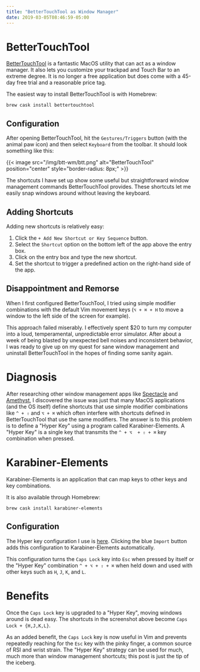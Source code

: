 ```yaml
---
title: "BetterTouchTool as Window Manager"
date: 2019-03-05T08:46:59-05:00
---
```


# BetterTouchTool
[BetterTouchTool](https://folivora.ai/) is a fantastic MacOS utility that can act as a window manager. It also lets you customize your trackpad and Touch Bar to an extreme degree. It is no longer a free application but does come with a 45-day free trial and a reasonable price tag.

The easiest way to install BetterTouchTool is with Homebrew:

```console
brew cask install bettertouchtool
```

## Configuration
After opening BetterTouchTool, hit the `Gestures/Triggers` button (with the animal paw icon) and then select `Keyboard` from the toolbar. It should look something like this:

{{< image src="/img/btt-wm/btt.png" alt="BetterTouchTool" position="center" style="border-radius: 8px;" >}}

The shortcuts I have set up show some useful but straightforward window management commands BetterTouchTool provides. These shortcuts let me easily snap windows around without leaving the keyboard.

## Adding Shortcuts
Adding new shortcuts is relatively easy:

1. Click the `+ Add New Shortcut or Key Sequence` button.
1. Select the `Shortcut` option on the bottom left of the app above the entry box.
1. Click on the entry box and type the new shortcut.
1. Set the shortcut to trigger a predefined action on the right-hand side of the app.

## Disappointment and Remorse
When I first configured BetterTouchTool, I tried using simple modifier combinations with the default Vim movement keys (`⌥ + ⌘ + H` to move a window to the left side of the screen for example). 

This approach failed miserably. I effectively spent $20 to turn my computer into a loud, temperamental, unpredictable error simulator. After about a week of being blasted by unexpected bell noises and inconsistent behavior, I was ready to give up on my quest for sane window management and uninstall BetterTouchTool in the hopes of finding some sanity again.

# Diagnosis
After researching other window management apps like [Spectacle](https://www.spectacleapp.com/) and [Amethyst](https://ianyh.com/amethyst/), I discovered the issue was just that many MacOS applications (and the OS itself) define shortcuts that use simple modifier combinations like `^ + ⇧` and `⌥ + ⌘` which often interfere with shortcuts defined in BetterTouchTool that use the same modifiers. The answer is to this problem is to define a "Hyper Key" using a program called Karabiner-Elements. A "Hyper Key" is a single key that transmits the  `^ + ⌥  + ⇧ + ⌘` key combination when pressed.

# Karabiner-Elements
Karabiner-Elements is an application that can map keys to other keys and key combinations. 

It is also available through Homebrew:

```console
brew cask install karabiner-elements
```

## Configuration
The Hyper key configuration I use is [here](https://pqrs.org/osx/karabiner/complex_modifications/#caps_lock). Clicking the blue `Import` button adds this configuration to Karabiner-Elements automatically.

This configuration turns the `Caps Lock` key into `Esc` when pressed by itself or the "Hyper Key" combination `^ + ⌥ + ⇧ + ⌘` when held down and used with other keys such as `H`, `J`, `K`, and `L`. 

# Benefits
Once the `Caps Lock` key is upgraded to a "Hyper Key", moving windows around is dead easy. The shortcuts in the screenshot above become `Caps Lock + {H,J,K,L}`.

As an added benefit, the `Caps Lock` key is now useful in Vim and prevents repeatedly reaching for the `Esc` key with the pinky finger, a common source of RSI and wrist strain. The "Hyper Key" strategy can be used for much, much more than window management shortcuts; this post is just the tip of the iceberg.
